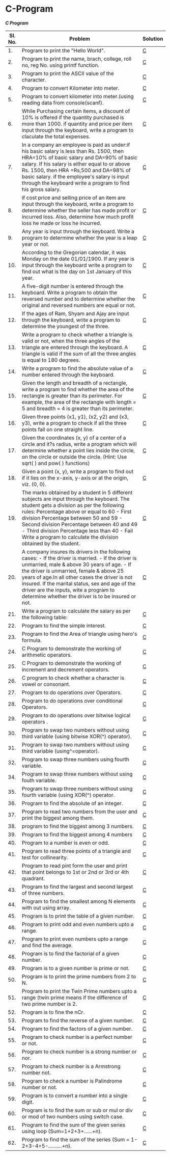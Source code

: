 C-Program
=========
***C Program***

| Sl. No. | Problem | Solution |
|-----| ----- | -------- |
|1. |Program to print the "Hello World".| [C](/Hello%20World.c)
|2. |Program to print the name, brach, college, roll no, reg No. using printf function.| [C](/Student%20details.c)
|3. | Program to print the ASCII value of the character.| [C](/ASCII%20Value.c)
|4. |Program to convert Kilometer into meter.| [C](/Convert%20kilometer%20into%20meter.c)
|5. |Program to convert kilometer into meter.(using reading data from console(scanf).| [C](/Convert%20kilometer%20into%20mete%20input.c)
|6. |While Purchasing certain items, a discount of 10% is offered if the quantity purchased is more than 1000. if quantity and price per item input through the keyboard, write a program to claculate the total expenses.| [C](/example%203.1%20luc.c)
|7. |In a company an employee is paid as under:if his basic salary is less than Rs. 1500, then HRA=10% of basic salary and DA=90% of basic salary. If his salary is either equal to or above Rs. 1500, then HRA =Rs,500 and DA=98% of basic salary. if the employee's salary is input through the keyboard write a program to find his gross salary.| [C](/example%203.2%20luc.c)
|8. |if cost  price and selling price of an item are input through the keyboard, write a program to determine whether the seller has made profit or incurred loss. Also, determine how much profit loss he made or loss he incurred.| [C](/Exercise%203%20%5Bc%5D%20(A).c)
|9. |Any year is input through the keyboard. Write a program to determine whether the year is a leap year or not.| [C](/leap%20year%20Exercise%203%20%5Bc%5D%7Bc%7D.c)
|10. |According to the Gregorian calendar, it was Monday on the date 01/01/1900. If any year is input through the keyboard write a program to find out what is the day on 1st January of this year.| [C](/Exercise%203%20%5Bc%5D%20(d).c)
|11. |A five-digit number is entered through the keyboard. Write a program to obtain the reversed number and to determine whether the original and reversed numbers are equal or not.| [C](/reverse%20number%20Exercise%203%20%5Bc%5D%20(e).c)
|12. |If the ages of Ram, Shyam and Ajay are input through the keyboard, write a program to determine the youngest of the three.| [C](/Exercise%203%20%5Bc%5D%20(F).c)
|13. |Write a program to check whether a triangle is valid or not, when the three angles of the triangle are entered through the keyboard. A triangle is valid if the sum of all the three angles is equal to 180 degrees.| [C](/Exercise%203%20%5Bc%5D%20(G).c)
|14. |Write a program to find the absolute value of a number entered through the keyboard.| [C](/Exercise%203%20%5Bc%5D%20(H).c)
|15. |Given the length and breadth of a rectangle, write a program to find whether the area of the rectangle is greater than its perimeter. For example, the area of the rectangle with length = 5 and breadth = 4 is greater than its perimeter.| [C](/Exercise%203%20%5Bc%5D%20(i).c)
|16. |Given three points (x1, y1), (x2, y2) and (x3, y3), write a program to check if all the three points fall on one straight line.| [C](/Exercise%203%20%5Bc%5D%20(J).c)
|17. |Given the coordinates (x, y) of a center of a circle and it?s radius, write a program which will determine whether a point lies inside the circle, on the circle or outside the circle. (Hint: Use sqrt( ) and pow( ) functions)| [C](/Exercise%203%20%5Bc%5D%20(K).c)
|18. |Given a point (x, y), write a program to find out if it lies on the x-axis, y-axis or at the origin, viz. (0, 0).| [C](/Exercise%203%20%5Bc%5D%20(L).c)
|19. |The marks obtained by a student in 5 different subjects are input through the keyboard. The student gets a division as per the following rules: Percentage above or equal to 60 - First division Percentage between 50 and 59 - Second division Percentage between 40 and 49 - Third division Percentage less than 40 - Fail Write a program to calculate the division obtained by the student. | [C](/Example%204.1%20luc.c)
|20. |A company insures its drivers in the following cases: - If the driver is married. - If the driver is unmarried, male & above 30 years of age. - If the driver is unmarried, female & above 25 years of age.In all other cases the driver is not insured. If the marital status, sex and age of the driver are the inputs, wite a program to determine whether the driver is to be insured or not. | [C](/Example%204.2%20luc.c)
|21. | Write a program to calculate the salary as per the following table:| [C](/Example%204.3%20luc.c)
|22. | Program to find the simple interest.| [C](/Simple%20Interst.c)
|23. | Program to find the Area of triangle using  hero's formula.| [C](/hero's%20formula.c)
|24. | C Program to demonstrate the working of arithmetic operators.| [C](/Arthmatic%20operators.c)
|25. | C Program to demonstrate the working of increment and decrement operators.| [C](/Increment%20and%20Decrement%20Operators.C)
|26. | C program to check whether a character is vowel or consonant.| [C](/VOWEL%20OR%20CONSONANT.C)
|27. | Program to do operations over Operators.| [C](/do%20over%20operators.c)
|28. | Program to do operations over conditional Operators.| [C](/do%20over%20conditional%20operators.c)
|29. | Program to do operations over bitwise logical operators .| [C](/do%20operations%20over%20bitwise%20operators.c)
|30. | Program to swap two numbers without using third variable (using bitwise XOR(^) operator).| [C](/swap%20two%20no%2C%20.c)
|31. | Program to swap two numbers without using third variable (using^=operator).| [C](/swap%20two%20no.%20%5E%3D%20operator.c)
|32. | Program to swap three numbers using fourth variable.| [C](/swap%20three%20no.%20using%204th%20var.c)
|34. | Program to  swap three numbers without using fouth variable. |[C](/swap%20three%20no.%20using%204th%20var.c)
|35. | Program to swap three numbers without using fourth variable (using XOR(^) operator.| [C](/swap%20three%20no.%20using%204th%20XOR%5E%20operator.c)
|36. | Program to find the absolute of an integer.| [C](/absoulte%20value%20integer.c)
|37. | Program to read two numbers from the user and print the biggest among them.| [C](/biggest%20no..c)
|38. | program to find the biggest among 3 numbers.| [C](/biggest%20among%203%20no..c)
|39. | Program to find the biggest among 4 numbers |[C](/biggest%20among%204%20no..c)
|40. | Program to a number is even or odd.| [C](/even%20or%20odd.c)
|41. | Program to read three points of a triangle and test for collinearity.| [C](/triangle%20test%20collinerarity.c)
|42. | Program to read pint form the user and print that point belongs to 1st or 2nd or 3rd or 4th quadrant.| [C](/1st%20to%204th%20quardrant.c)
|43. | Program to find the largest and second largest of three numbers.| [C](/Second%20Largest%203%20no..c)
|44. | Program to find the smallest among N elements with out using array.| [C](/smallest%20using%20array.c)
|45. | Program is to print the table of a given number.|[C](/table%20of%20given%20no.c)
|46. | Program to print odd and even numbers upto a range.| [C](/odd%20%20and%20even%20up%20range.c)
|47. | Program to print even numbers upto a range and find the average.| [C](/even%20no.%20upto%20range.c)
|48. | Program is to find the factorial of a given number.| [C](/find%20factorial%20given%20no..c)
|49. | Program is to a given number is prime or not.| [C](/given%20no.%20prime%20or%20not.c)
|50. | Program is to print the prime numbers from 2 to N.| [C](/prime%20numbers%20from%202to%20N.c)
|51. | Program to print the Twin Prime numbers upto a range (twin prime means if the difference of two prime number is 2.| [C](/prime%20no.%20twin.c)
|52. | Program is to fine the nCr.| [C](/find%20ncr.c)
|53. | Program to find the reverse of a given number.| [C]()
|54. | Program to find the factors of a given number.| [C]()
|55. | Program to check number is a perfect number or not.| [C]()
|56. | Program to check number is a strong number or nor.| [C]()
|57. | Program to check number is a Armstrong number not.| [C]()
|58. | Program to check a number is Palindrome number or not.| [C]()
|59. | Program is to convert a number into a single digit.| [C]()
|60. | Program is to find the sum or sub or mul or div or mod of two numbers using switch case.| [C]()
|61. | Program to find the sum of the given series using loop (Sum=1+2+3+......+n).| [C]()
|62. | Program to find the sum of the series (Sum = 1-2+3-4+5-..........+n).| [C]()
